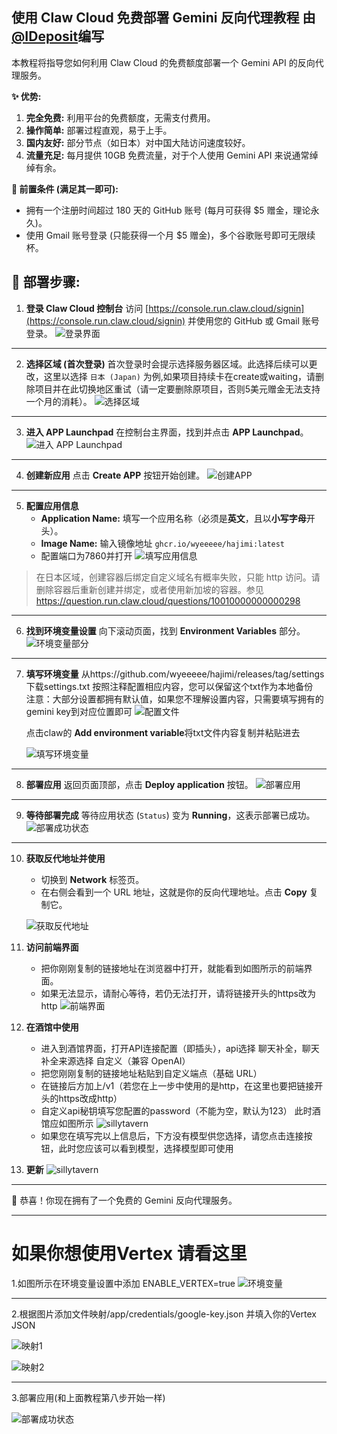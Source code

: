 ## 使用 Claw Cloud 免费部署 Gemini 反向代理教程 由[@IDeposit](https://github.com/IDeposit)编写

本教程将指导您如何利用 Claw Cloud 的免费额度部署一个 Gemini API 的反向代理服务。

**✨ 优势:**

1.  **完全免费:** 利用平台的免费额度，无需支付费用。
2.  **操作简单:** 部署过程直观，易于上手。
3.  **国内友好:** 部分节点（如日本）对中国大陆访问速度较好。
4.  **流量充足:** 每月提供 10GB 免费流量，对于个人使用 Gemini API 来说通常绰绰有余。

**🔑 前置条件 (满足其一即可):**

*   拥有一个注册时间超过 180 天的 GitHub 账号 (每月可获得 $5 赠金，理论永久)。
*   使用 Gmail 账号登录 (只能获得一个月 $5 赠金)，多个谷歌账号即可无限续杯。

**🚀 部署步骤:**
---
1.  **登录 Claw Cloud 控制台**
    访问 [https://console.run.claw.cloud/signin](https://console.run.claw.cloud/signin) 并使用您的 GitHub 或 Gmail 账号登录。
    ![登录界面](./img/claw/1.png)
---
2.  **选择区域 (首次登录)**
    首次登录时会提示选择服务器区域。此选择后续可以更改，这里以选择 `日本 (Japan)` 为例,如果项目持续卡在create或waiting，请删除项目并在此切换地区重试（请一定要删除原项目，否则5美元赠金无法支持一个月的消耗）。
    ![选择区域](./img/claw/2.png)
---
3.  **进入 APP Launchpad**
    在控制台主界面，找到并点击 **APP Launchpad**。
    ![进入 APP Launchpad](./img/claw/3.png)
---
4.  **创建新应用**
    点击 **Create APP** 按钮开始创建。
    ![创建APP](./img/claw/4.png)
---
5.  **配置应用信息**
    *   **Application Name:** 填写一个应用名称（必须是**英文**，且以**小写字母**开头）。
    *   **Image Name:** 输入镜像地址 `ghcr.io/wyeeeee/hajimi:latest`
    * 配置端口为7860并打开
    ![填写应用信息](./img/claw/11.png)
> 在日本区域，创建容器后绑定自定义域名有概率失败，只能 http 访问。请删除容器后重新创建并绑定，或者使用新加坡的容器。参见 https://question.run.claw.cloud/questions/10010000000000298
---
6.  **找到环境变量设置**
    向下滚动页面，找到 **Environment Variables** 部分。
    ![环境变量部分](./img/claw/6.png)
---
7.  **填写环境变量**
    从https://github.com/wyeeeee/hajimi/releases/tag/settings 下载settings.txt
    按照注释配置相应内容，您可以保留这个txt作为本地备份<br>
    注意：大部分设置都拥有默认值，如果您不理解设置内容，只需要填写拥有的gemini key到对应位置即可
    ![配置文件](./img/claw/settings.png)
    
    点击claw的 **Add environment variable**将txt文件内容复制并粘贴进去

    ![填写环境变量](./img/claw/env.png)
---
8.  **部署应用**
    返回页面顶部，点击 **Deploy application** 按钮。
    ![部署应用](./img/claw/8.png)
---

9.  **等待部署完成**
    等待应用状态 (`Status`) 变为 **Running**，这表示部署已成功。
    ![部署成功状态](./img/claw/9.png)
---
10. **获取反代地址并使用**
    *   切换到 **Network** 标签页。
    *   在右侧会看到一个 URL 地址，这就是你的反向代理地址。点击 **Copy** 复制它。

    ![获取反代地址](./img/claw/10.png)
11. **访问前端界面**
    * 把你刚刚复制的链接地址在浏览器中打开，就能看到如图所示的前端界面。
    * 如果无法显示，请耐心等待，若仍无法打开，请将链接开头的https改为http
    ![前端界面](./img/claw/hajimi.png)
12. **在酒馆中使用**
    * 进入到酒馆界面，打开API连接配置（即插头），api选择 聊天补全，聊天补全来源选择 自定义（兼容 OpenAI）
    * 把您刚刚复制的链接地址粘贴到自定义端点（基础 URL）
    * 在链接后方加上/v1（若您在上一步中使用的是http，在这里也要把链接开头的https改成http）
    * 自定义api秘钥填写您配置的password（不能为空，默认为123）
    此时酒馆应如图所示
     ![sillytavern](./img/claw/sillytavern.png)
    * 如果您在填写完以上信息后，下方没有模型供您选择，请您点击连接按钮，此时您应该可以看到模型，选择模型即可使用
13. **更新**
![sillytavern](./img/claw/update.png)

---

🎉 恭喜！你现在拥有了一个免费的 Gemini 反向代理服务。

---

# 如果你想使用Vertex 请看这里

1.如图所示在环境变量设置中添加 ENABLE_VERTEX=true
![环境变量](./img/claw/vertex1.png)

---
2.根据图片添加文件映射/app/credentials/google-key.json 并填入你的Vertex JSON

![映射1](./img/claw/vertex2.png)

![映射2](./img/claw/vertex3.png)

---
3.部署应用(和上面教程第八步开始一样)

![部署成功状态](./img/claw/8.png)
